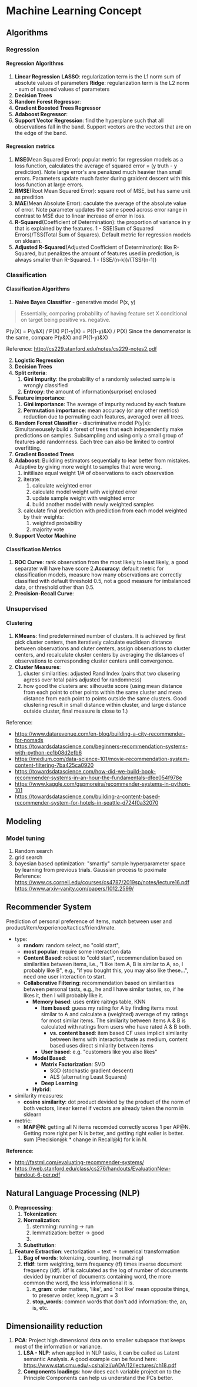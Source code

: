 # Machine Learning Concept

## Algorithms
### Regression
#### Regression Algorithms
1. **Linear Regression**
  **LASSO**: regularization term is the L1 norm sum of absolute values of parameters
  **Ridge**: regularization term is the L2 norm - sum of squared values of parameters
2. **Decision Trees**
3. **Random Forest Regressor**:
4. **Gradient Boosted Trees Regressor**
5. **Adaboost Regressor**:
6. **Support Vector Regression**: find the hyperplane such that all observations fall in the band. Support vectors are the vectors that are on the edge of the band.

#### Regression metrics
1. **MSE**(Mean Squared Error): popular metric for regression models as a loss function, calculates the average of squared error = (y truth - y prediction). Note large error's are penalized much heavier than small errors. Parameters update much faster during graident descent with this loss function at large errors.
2. **RMSE**(Root Mean Squared Error): square root of MSE, but has same unit as predition
3. **MAE**(Mean Absolute Error): caculate the average of the absolute value of error. Note parameter updates the same speed across error range in contrast to MSE due to linear increase of error in loss.
4. **R-Squared**(Coefficient of Determination): the proportion of variance in y that is explained by the features. 1 - SSE(Sum of Squared Errors)/TSS(Total Sum of Squares). Default metric for regression models on sklearn.
5. **Adjusted R-Squared**(Adjusted Coefficient of Determination): like R-Squared, but penalizes the amount of features used in prediction, is always smaller than R-Squared. 1 - (SSE/(n-k))/(TSS/(n-1))

### Classification
#### Classification Algorithms
1. **Naive Bayes Classifier** - generative model P(x, y)
> Essentially, comparing probability of having feature set X conditional on target being positive vs. negative.

P(y|X) = P(y&X) / P(X)
P(1-y|X) = P((1-y)&X) / P(X)
Since the denomenator is the same, compare P(y&X) and P((1-y)&X)

Reference: http://cs229.stanford.edu/notes/cs229-notes2.pdf

2. **Logistic Regression**
3. **Decision Trees**
  1. **Split criteria**:
     1. **Gini Impurity**: the probability of a randomly selected sample is wrongly classified
     2. **Entropy**: the amount of information(surprise) enclosed
  1. **Feature importance**:
     1. **Gini importance**: The average of impurity reduced by each feature
     2. **Permutation importance**: mean accuracy (or any other metrics) reduction due to permuting each features, averaged over all trees.
4. **Random Forest Classifier** - discriminative model P(y|x): Simultaneousely build a forest of trees that each independently make predictions on samples. Subsampling and using only a small group of features add randomness. Each tree can also be limited to control overfitting.
5. **Gradient Boosted Trees**
6. **Adaboost**: Buildling estimators sequentially to lear better from mistakes. Adaptive by giving more weight to samples that were wrong.
     1. initiliaze equal weight 1/# of observations to each observation
     2. iterate:
          1. calculate weighted error
          2. calculate model weight with weighted error
          3. update sample weight with weighted error
          4. build another model with newly weighted samples
     1. calculate final prediction with prediction from each model weighted by their weights:
          1. weighted probability
          2. majority vote
7. **Support Vector Machine**

#### Classification Metrics
1. **ROC Curve**: rank observation from the most likely to least likely, a good separater will have have score
2.**Accuracy**: default metric for classification models, measure how many observations are correctly classified with default threshold 0.5, not a good measure for imbalanced data, or threshold other than 0.5.
3. **Precision-Recall Curve**:


### Unsupervised
#### Clustering
1. **KMeans**: find predetermined number of clusters. It is achieved by first pick cluster centers, then iteratively calculate euclidean distance between observations and cluter centers, assign observations to cluster centers, and recalculate cluster centers by averaging the distances of observations to corresponding cluster centers until convergence.
2. **Cluster Measures**:
     1. cluster similarities: adjusted Rand Index (pairs that two clusering agress over total pairs adjusted for randomness)
     2. how good the clusters are: silhouette score (using mean distance from each point to other points within the same cluster and mean distance from each point to points outside the same clusters. Good clustering result in small distance within cluster, and large distance outside cluster, final measure is close to 1.)

Reference:
- https://www.datarevenue.com/en-blog/building-a-city-recommender-for-nomads
- https://towardsdatascience.com/beginners-recommendation-systems-with-python-ee1b08d2efb6
- https://medium.com/data-science-101/movie-recommendation-system-content-filtering-7ba425ca0920
- https://towardsdatascience.com/how-did-we-build-book-recommender-systems-in-an-hour-the-fundamentals-dfee054f978e
- https://www.kaggle.com/gspmoreira/recommender-systems-in-python-101
- https://towardsdatascience.com/building-a-content-based-recommender-system-for-hotels-in-seattle-d724f0a32070

## Modeling
### Model tuning
1. Random search
2. grid search
3. bayesian based optimization: "smartly" sample hyperparameter space by learning from previous trials. Gaussian process to poximate
Reference: https://www.cs.cornell.edu/courses/cs4787/2019sp/notes/lecture16.pdf
https://www.arxiv-vanity.com/papers/1012.2599/

## Recommender System
Prediction of personal preference of items, match between user and product/item/experience/tactics/friend/mate.

- type:
    - **random**: random select, no "cold start",
    - **most popular**: require some interaction data
    - **Content Based**: robust to "cold start", recommendation based on similarities between items, i.e., "I like item A, B is similar to A, so, I probably like B", e.g., "if you bought this, you may also like these...", need one user interaction to start.
    - **Collaborative Filtering**: recommendation based on similarities between personal tasts, e.g., he and I have similar tastes, so, if he likes it, then I will probably like it.
        - **Memory based**: uses entire raitngs table, KNN
            - **Item based**: guess my rating for A by finding items most similar to A and calculate a (weighted) average of my ratings for most similar items. The similarity between items A & B is calculated with ratings from users who have rated A & B both.
                - **vs. content based**: item based CF uses implicit similarity between items with interaction/taste as medium, content based uses direct similarity between items
            - **User based**: e.g. "customers like you also likes"
        - **Model Based**:
            - **Matrix Factorization**: SVD
                - SGD (stochastic gradient descent)
                - ALS (alternating Least Squares)
            - **Deep Learning**
        - **Hybrid**:
- similarity measures:
    - **cosine similarity**: dot product devided by the product of the norm of both vectors, linear kernel if vectors are already taken the norm in sklearn
- metric:
    - **MAP@N**: getting all N items recomded correctly scores 1 per AP@N. Getting more right per N is better, and getting right ealier is better. sum (Precision@k * change in Recall@k) for k in N.

**Reference**:
- http://fastml.com/evaluating-recommender-systems/
- https://web.stanford.edu/class/cs276/handouts/EvaluationNew-handout-6-per.pdf

## Natural Language Processing (NLP)
0. **Preprocessing**:
     1. **Tokenization**:
     2. **Normalization**:
          1. stemming: running -> run
          2. lemmatization: better -> good
          3.
     3. **Substitution**:
1. **Feature Extraction**: vectorization = text -> numerical transformation
     1. **Bag of words**: tokenizing, counting, (normalizing)
     2. **tfidf**: term weighting, term frequency (tf) times inverse document frequency (idf). idf is calculated as the log of number of documents devided by number of documents containing word, the more common the word, the less informational it is.
          1. **n_gram**: order matters, 'like', and 'not like' mean opposite things, to preserve order, keep n_gram = 3
          2. **stop_words**: common words that don't add information: the, an, is, etc.

## Dimensionaility reduction
1. **PCA**: Project high dimensional data on to smaller subspace that keeps most of the information or variance.
     1. **LSA - NLP**: when applied in NLP tasks, it can be called as Latent semantic Analysis. A good example can be found here: https://www.stat.cmu.edu/~cshalizi/uADA/12/lectures/ch18.pdf
     2. **Components loadings**: how does each variable project on to the Principle Components can help us understand the PCs better.
